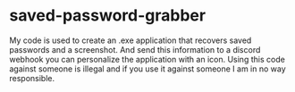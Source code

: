 # saved-password-grabber
My code is used to create an .exe application that recovers saved passwords and a screenshot. And send this information to a discord webhook you can personalize the application with an icon. Using this code against someone is illegal and if you use it against someone I am in no way responsible.
